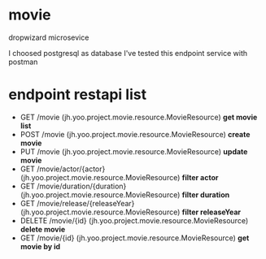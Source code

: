 # movie
dropwizard microsevice

I choosed postgresql as database
I've tested this endpoint service with postman


# endpoint restapi list
- GET     /movie (jh.yoo.project.movie.resource.MovieResource) **get movie list**
- POST    /movie (jh.yoo.project.movie.resource.MovieResource) **create movie**
- PUT     /movie (jh.yoo.project.movie.resource.MovieResource) **update movie**
- GET     /movie/actor/{actor} (jh.yoo.project.movie.resource.MovieResource) **filter actor**
- GET     /movie/duration/{duration} (jh.yoo.project.movie.resource.MovieResource) **filter duration**
- GET     /movie/release/{releaseYear} (jh.yoo.project.movie.resource.MovieResource) **filter releaseYear**
- DELETE  /movie/{id} (jh.yoo.project.movie.resource.MovieResource) **delete movie**
- GET     /movie/{id} (jh.yoo.project.movie.resource.MovieResource) **get movie by id**

